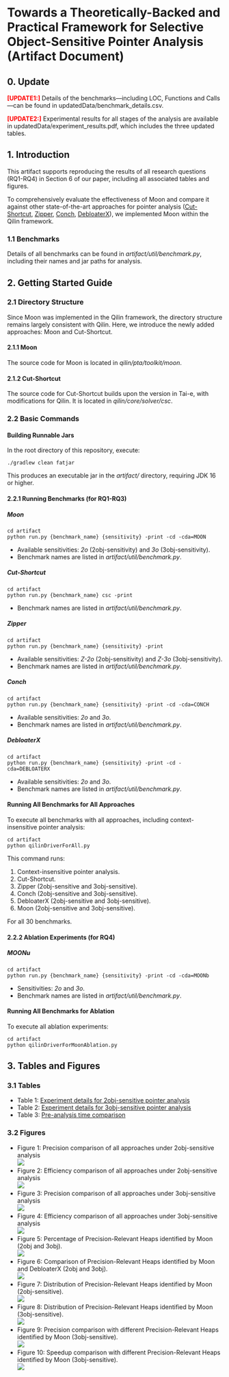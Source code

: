# Towards a Theoretically-Backed and Practical Framework for Selective Object-Sensitive Pointer Analysis (Artifact Document)

## 0. Update
<span style="color:red"><b>[UPDATE1:]</b></span> Details of the benchmarks—including LOC, Functions and Calls—can be found in updatedData/benchmark_details.csv.

<span style="color:red"><b>[UPDATE2:]</b></span> Experimental results for all stages of the analysis are available in updatedData/experiment_results.pdf, which includes the three updated tables.
## 1. Introduction

This artifact supports reproducing the results of all research questions (RQ1-RQ4) in Section 6 of our paper, including all associated tables and figures.

To comprehensively evaluate the effectiveness of Moon and compare it against other state-of-the-art approaches for pointer analysis ([Cut-Shortcut](https://dl.acm.org/doi/10.1145/3591242), [Zipper](https://dl.acm.org/doi/10.1145/3276511), [Conch](https://ieeexplore.ieee.org/document/9678880), [DebloaterX](https://dl.acm.org/doi/10.1145/3622832)), we implemented Moon within the Qilin framework.

### 1.1 Benchmarks

Details of all benchmarks can be found in *artifact/util/benchmark.py*, including their names and jar paths for analysis.
## 2. Getting Started Guide

### 2.1 Directory Structure

Since Moon was implemented in the Qilin framework, the directory structure remains largely consistent with Qilin. Here, we introduce the newly added approaches: Moon and Cut-Shortcut.

#### 2.1.1 Moon

The source code for Moon is located in *qilin/pta/toolkit/moon*.

#### 2.1.2 Cut-Shortcut

The source code for Cut-Shortcut builds upon the version in Tai-e, with modifications for Qilin. It is located in *qilin/core/solver/csc*.

### 2.2 Basic Commands

#### Building Runnable Jars

In the root directory of this repository, execute:
```shell
./gradlew clean fatjar
```
This produces an executable jar in the *artifact/* directory, requiring JDK 16 or higher.

#### 2.2.1 Running Benchmarks (for RQ1-RQ3)

##### Moon
```shell
cd artifact
python run.py {benchmark_name} {sensitivity} -print -cd -cda=MOON
```
- Available sensitivities: *2o* (2obj-sensitivity) and *3o* (3obj-sensitivity).  
- Benchmark names are listed in *artifact/util/benchmark.py*.

##### Cut-Shortcut
```shell
cd artifact
python run.py {benchmark_name} csc -print
```
- Benchmark names are listed in *artifact/util/benchmark.py*.

##### Zipper
```shell
cd artifact
python run.py {benchmark_name} {sensitivity} -print
```
- Available sensitivities: *Z-2o* (2obj-sensitivity) and *Z-3o* (3obj-sensitivity).  
- Benchmark names are listed in *artifact/util/benchmark.py*.

##### Conch
```shell
cd artifact
python run.py {benchmark_name} {sensitivity} -print -cd -cda=CONCH
```
- Available sensitivities: *2o* and *3o*.  
- Benchmark names are listed in *artifact/util/benchmark.py*.

##### DebloaterX
```shell
cd artifact
python run.py {benchmark_name} {sensitivity} -print -cd -cda=DEBLOATERX
```
- Available sensitivities: *2o* and *3o*.  
- Benchmark names are listed in *artifact/util/benchmark.py*.

#### Running All Benchmarks for All Approaches

To execute all benchmarks with all approaches, including context-insensitive pointer analysis:
```shell
cd artifact
python qilinDriverForAll.py
```
This command runs:
1. Context-insensitive pointer analysis.
2. Cut-Shortcut.
3. Zipper (2obj-sensitive and 3obj-sensitive).
4. Conch (2obj-sensitive and 3obj-sensitive).
5. DebloaterX (2obj-sensitive and 3obj-sensitive).
6. Moon (2obj-sensitive and 3obj-sensitive).

For all 30 benchmarks.

#### 2.2.2 Ablation Experiments (for RQ4)

##### MOONu
```shell
cd artifact
python run.py {benchmark_name} {sensitivity} -print -cd -cda=MOONb
```

- Sensitivities: *2o* and *3o*.  
- Benchmark names are listed in *artifact/util/benchmark.py*.

#### Running All Benchmarks for Ablation

To execute all ablation experiments:
```shell
cd artifact
python qilinDriverForMoonAblation.py
```

## 3. Tables and Figures

### 3.1 Tables

- Table 1: [Experiment details for 2obj-sensitive pointer analysis](data/experiment-2obj.tex)  
- Table 2: [Experiment details for 3obj-sensitive pointer analysis](data/experiment-3obj.tex)  
- Table 3: [Pre-analysis time comparison](data/preanalysis_time_comparison.tex)

### 3.2 Figures

- Figure 1: Precision comparison of all approaches under 2obj-sensitive analysis  
  ![](data/precision_comparison_2o.png)
- Figure 2: Efficiency comparison of all approaches under 2obj-sensitive analysis  
  ![](data/efficiency_comparison_2o.png)
- Figure 3: Precision comparison of all approaches under 3obj-sensitive analysis  
  ![](data/precision_comparison_3o.png)
- Figure 4: Efficiency comparison of all approaches under 3obj-sensitive analysis  
  ![](data/efficiency_comparison_3o.png)
- Figure 5: Percentage of Precision-Relevant Heaps identified by Moon (2obj and 3obj).  
  ![](data/cs_heap.png)
- Figure 6: Comparison of Precision-Relevant Heaps identified by Moon and DebloaterX (2obj and 3obj).  
  ![](data/cs_heap_comparison.png)
- Figure 7: Distribution of Precision-Relevant Heaps identified by Moon (2obj-sensitive).  
  ![](data/cs_heap_opentype_portion_2o.png)
- Figure 8: Distribution of Precision-Relevant Heaps identified by Moon (3obj-sensitive).  
  ![](data/cs_heap_opentype_portion_3o.png)
- Figure 9: Precision comparison with different Precision-Relevant Heaps identified by Moon (3obj-sensitive).  
  ![](data/abletion_precision_comparison_3o.png)
- Figure 10: Speedup comparison with different Precision-Relevant Heaps identified by Moon (3obj-sensitive).  
  ![](data/abletion_speedup_comparison_3o.png)
